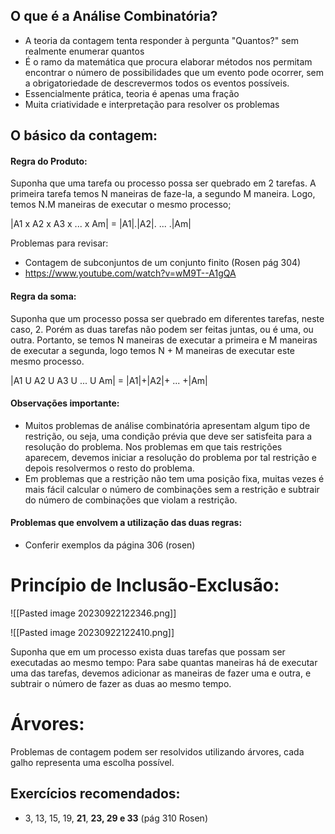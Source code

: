 
## O que é a Análise Combinatória?
- A teoria da contagem tenta responder à pergunta "Quantos?" sem realmente enumerar quantos
- É o ramo da matemática que procura elaborar métodos nos permitam encontrar o número de possibilidades que um evento pode ocorrer, sem a obrigatoriedade de descrevermos todos os eventos possíveis.
- Essencialmente prática, teoria é apenas uma fração
- Muita criatividade e interpretação para resolver os problemas
## O básico da contagem:
#### Regra do Produto:
Suponha que uma tarefa ou processo possa ser quebrado em 2 tarefas. A primeira tarefa temos N maneiras de faze-la, a segundo M maneira. Logo, temos N.M maneiras de executar o mesmo processo;

|A1 x A2 x A3 x ... x Am| = |A1|.|A2|. ... .|Am|

Problemas para revisar:
- Contagem de subconjuntos de um conjunto finito (Rosen pág 304)
- https://www.youtube.com/watch?v=wM9T--A1gQA

#### Regra da soma:
Suponha que um processo possa ser quebrado em diferentes tarefas, neste caso, 2. Porém as duas tarefas não podem ser feitas juntas, ou é uma, ou outra. Portanto, se temos N maneiras de executar a primeira e M maneiras de executar a segunda, logo temos N + M maneiras de executar este mesmo processo.

|A1 U A2 U A3 U ... U Am| = |A1|+|A2|+ ... +|Am|


#### Observações importante:
- Muitos problemas de análise combinatória apresentam algum tipo de restrição, ou seja, uma condição prévia que deve ser satisfeita para a resolução do problema. Nos problemas em que tais restrições aparecem, devemos iniciar a resolução do problema por tal restrição e depois resolvermos o resto do problema.
- Em problemas que a restrição não tem uma posição fixa, muitas vezes é mais fácil calcular o número de combinações sem a restrição e subtrair do número de combinações que violam a restrição.
#### Problemas que envolvem a utilização das duas regras:
- Conferir exemplos da página 306 (rosen)

# Princípio de Inclusão-Exclusão:
![[Pasted image 20230922122346.png]]

![[Pasted image 20230922122410.png]]

Suponha que em um processo exista duas tarefas que possam ser executadas ao mesmo tempo:
Para sabe quantas maneiras há de executar uma das tarefas, devemos adicionar as maneiras de fazer uma e outra, e subtrair o número de fazer as duas ao mesmo tempo.

# Árvores:
Problemas de contagem podem ser resolvidos utilizando árvores, cada galho representa uma escolha possível.

## Exercícios recomendados:
- 3, 13, 15, 19, **21**, **23, 29 e 33** (pág 310 Rosen)